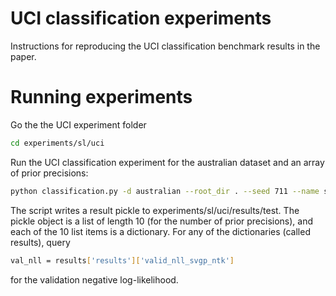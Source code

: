 # UCI classification experiments
Instructions for reproducing the UCI classification benchmark results in the paper.


# Running experiments
Go the the UCI experiment folder
``` sh
cd experiments/sl/uci
```
Run the UCI classification experiment for the australian dataset and an array of prior precisions:
``` sh
python classification.py -d australian --root_dir . --seed 711 --name sparse_64 --n_inducing 64 --double
```
The script writes a result pickle to experiments/sl/uci/results/test. The pickle object is a list of length 10 (for the number of prior precisions), and each of the 10 list items is a dictionary. For any of the dictionaries (called results), query
``` sh
val_nll = results['results']['valid_nll_svgp_ntk']
```
for the validation negative log-likelihood. 